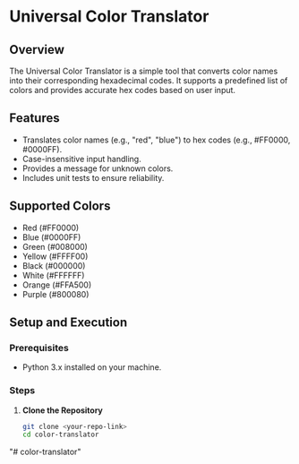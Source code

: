 # Universal Color Translator

## Overview
The Universal Color Translator is a simple tool that converts color names into their corresponding hexadecimal codes. It supports a predefined list of colors and provides accurate hex codes based on user input.

## Features
- Translates color names (e.g., "red", "blue") to hex codes (e.g., #FF0000, #0000FF).
- Case-insensitive input handling.
- Provides a message for unknown colors.
- Includes unit tests to ensure reliability.

## Supported Colors
- Red (#FF0000)
- Blue (#0000FF)
- Green (#008000)
- Yellow (#FFFF00)
- Black (#000000)
- White (#FFFFFF)
- Orange (#FFA500)
- Purple (#800080)

## Setup and Execution

### Prerequisites
- Python 3.x installed on your machine.

### Steps
1. **Clone the Repository**
   ```bash
   git clone <your-repo-link>
   cd color-translator
"# color-translator" 
